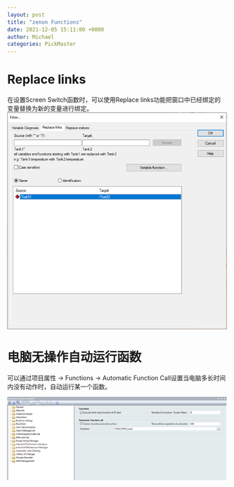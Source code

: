 ```yaml
---
layout: post
title: "zenon Functions"
date: 2021-12-05 15:11:00 +0800
author: Michael
categories: PickMaster
---
```


# Replace links
在设置Screen Switch函数时，可以使用Replace links功能把窗口中已经绑定的变量替换为新的变量进行绑定。  
![日志文件夹](/assets/pickmaster/replacelinks.png) 

# 电脑无操作自动运行函数
可以通过项目属性 -> Functions -> Automatic Function Call设置当电脑多长时间内没有动作时，自动运行某一个函数。  

![日志文件夹](/assets/zenon/AutomaticFunctionCall.png) 
